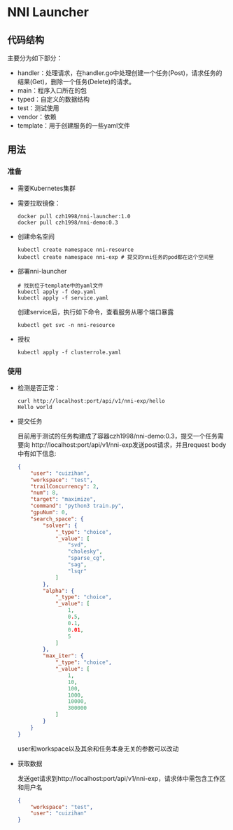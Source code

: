 # NNI Launcher

## 代码结构

主要分为如下部分：

+ handler：处理请求，在handler.go中处理创建一个任务(Post)，请求任务的结果(Get)，删除一个任务(Delete)的请求。
+ main：程序入口所在的包
+ typed：自定义的数据结构
+ test：测试使用
+ vendor：依赖
+ template：用于创建服务的一些yaml文件



## 用法

### 准备

+ 需要Kubernetes集群

+ 需要拉取镜像：

  ``` shell
  docker pull czh1998/nni-launcher:1.0
  docker pull czh1998/nni-demo:0.3
  ```

+ 创建命名空间

  ``` shell
  kubectl create namespace nni-resource
  kubectl create namespace nni-exp # 提交的nni任务的pod都在这个空间里
  ```

+ 部署nni-launcher

  ``` shell
  # 找到位于template中的yaml文件
  kubectl apply -f dep.yaml
  kubectl apply -f service.yaml
  
  ```

  创建service后，执行如下命令，查看服务从哪个端口暴露

  ``` shell
  kubectl get svc -n nni-resource
  ```

  

+ 授权

  ```shell
  kubectl apply -f clusterrole.yaml
  ```



### 使用

+ 检测是否正常：

  ``` shell
  curl http://localhost:port/api/v1/nni-exp/hello
  Hello world
  ```

  

+ 提交任务

  目前用于测试的任务构建成了容器czh1998/nni-demo:0.3，提交一个任务需要向 http://localhost:port/api/v1/nni-exp发送post请求，并且request body中有如下信息:

  ``` json
  {
      "user": "cuizihan",
      "workspace": "test",
      "trailConcurrency": 2,
      "num": 8,
      "target": "maximize",
      "command": "python3 train.py",
      "gpuNum": 0,
      "search_space": {
          "solver": {
              "_type": "choice",
              "_value": [
                  "svd",
                  "cholesky",
                  "sparse_cg",
                  "sag",
                  "lsqr"
              ]
          },
          "alpha": {
              "_type": "choice",
              "_value": [
                  1,
                  0.5,
                  0.1,
                  0.01,
                  5
              ]
          },
          "max_iter": {
              "_type": "choice",
              "_value": [
                  1,
                  10,
                  100,
                  1000,
                  10000,
                  300000
              ]
          }
      }
  }
  ```

  user和workspace以及其余和任务本身无关的参数可以改动

+ 获取数据

  发送get请求到http://localhost:port/api/v1/nni-exp，请求体中需包含工作区和用户名

  ``` json
  {
      "workspace": "test",
      "user": "cuizihan"
  }
  ```

  